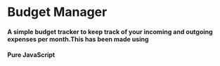 # Budget Manager

#### A simple budget tracker to keep track of your incoming and outgoing expenses per month.This has been made using 
#### Pure JavaScript 

